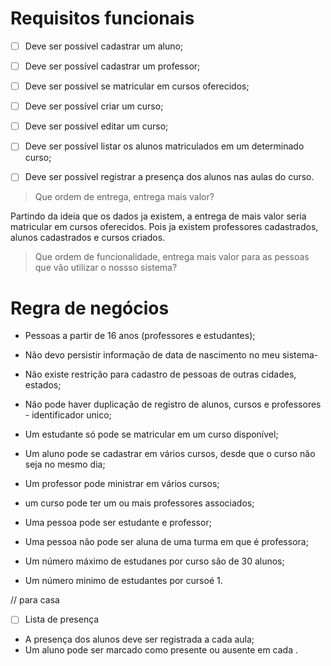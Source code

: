# Requisitos funcionais

- [ ] Deve ser possível cadastrar um aluno;

- [ ] Deve ser possível cadastrar um professor;

- [ ] Deve ser possível se matricular em cursos oferecidos;

- [ ] Deve ser possível criar um curso;

- [ ] Deve ser possível editar um curso;

- [ ] Deve ser possível listar os alunos matriculados em um determinado curso;

- [ ] Deve ser possível registrar a presença dos alunos nas aulas do curso.

> Que ordem de entrega, entrega mais valor?

Partindo da ideia que os dados ja existem, a entrega de mais valor seria matricular em cursos oferecidos. Pois ja existem professores cadastrados, alunos cadastrados e cursos criados.

> Que ordem de funcionalidade, entrega mais valor para as pessoas que vão utilizar o nossso sistema?

# Regra de negócios

- Pessoas a partir de 16 anos (professores e estudantes);
- Não devo persistir informação de data de nascimento no meu sistema-
- Não existe restrição para cadastro de pessoas de outras cidades, estados;
- Não pode haver duplicação de registro de alunos, cursos e professores - identificador unico;

- Um estudante só pode se matricular em um curso disponível;
- Um aluno pode se cadastrar em vários cursos, desde que o curso não seja no mesmo dia;
- Um professor pode ministrar em vários cursos;

- um curso pode ter um ou mais professores associados;

- Uma pessoa pode ser estudante e professor;
- Uma pessoa não pode ser aluna de uma turma em que é professora;

- Um número máximo de estudanes por curso são de 30 alunos;
- Um número minimo de estudantes por cursoé 1.

// para casa

- [ ] Lista de presença

- A presença dos alunos deve ser registrada a cada aula;
- Um aluno pode ser marcado como presente ou ausente em cada .

